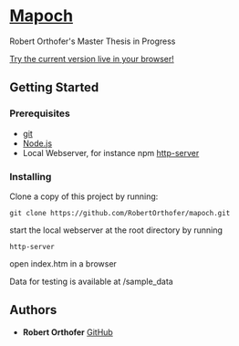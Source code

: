 # [Mapoch](https://robertorthofer.github.io/mapoch/openlayers/)

Robert Orthofer's Master Thesis in Progress

[Try the current version live in your browser!](https://robertorthofer.github.io/mapoch/openlayers/)

## Getting Started

### Prerequisites

* [git](https://git-scm.com/downloads)
* [Node.js](https://nodejs.org/en/)
* Local Webserver, for instance npm [http-server](https://www.npmjs.com/package/http-server)

### Installing

Clone a copy of this project by running:
```
git clone https://github.com/RobertOrthofer/mapoch.git
```

start the local webserver at the root directory by running

```
http-server
```
open index.htm in a browser

Data for testing is available at /sample_data


## Authors

* **Robert Orthofer**  [GitHub](https://github.com/RobertOrthofer)
